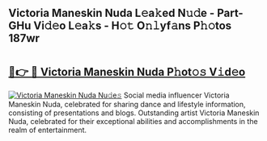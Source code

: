 ## Victoria Maneskin Nuda L𝚎a𝚔ed N𝚞𝚍e - Part-GHu Vi𝚍𝚎o L𝚎a𝚔s - H𝚘𝚝 O𝚗𝚕yf𝚊ns P𝚑𝚘tos 187wr

# <h2><a href="http://kfa8hn.oniu.top/?m=Victoria+Maneskin+Nuda">🔗👉 🔴 Victoria Maneskin Nuda P𝚑ot𝚘𝚜 V𝚒d𝚎o</a></h2>

[![Victoria Maneskin Nuda Nu𝚍e𝚜](https://i.imgur.com/0qMVB7G.gif)](http://kfa8hn.oniu.top/?m=Victoria+Maneskin+Nuda)
Social media influencer Victoria Maneskin Nuda, celebrated for sharing dance and lifestyle information, consisting of presentations and blogs. Outstanding artist Victoria Maneskin Nuda, celebrated for their exceptional abilities and accomplishments in the realm of entertainment.  
